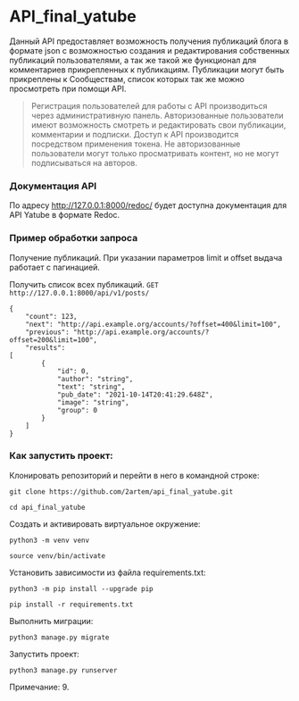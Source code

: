 # API_final_yatube

Данный API предоставляет возможность получения публикаций блога в формате json c возможностью создания и редактирования собственных публикаций пользователями, а так же такой же функционал для комментариев прикрепленных к публикациям.
Публикации могут быть прикреплены к Сообществам, список которых так же можно просмотреть при помощи API.

> Регистрация пользователей для работы с API производиться через административную панель. Авторизованные пользователи имеют возможность смотреть и редактировать свои публикации, комментарии и подписки. Доступ к API производится посредством применения токена. Не авторизованные пользователи могут только просматривать контент, но не могут подписываться на авторов.

### Документация API
По адресу http://127.0.0.1:8000/redoc/ будет доступна документация для API Yatube в формате Redoc.

### Пример обработки запроса
Получение публикаций. При указании параметров limit и offset выдача работает с пагинацией.

Получить список всех публикаций. 
`GET http://127.0.0.1:8000/api/v1/posts/`

	{
		"count": 123,
		"next": "http://api.example.org/accounts/?offset=400&limit=100",
		"previous": "http://api.example.org/accounts/?offset=200&limit=100",
		"results": 
	[
			{
				"id": 0,
				"author": "string",
				"text": "string",
				"pub_date": "2021-10-14T20:41:29.648Z",
				"image": "string",
				"group": 0
			}
		]
	}

### Как запустить проект:

Клонировать репозиторий и перейти в него в командной строке:

```
git clone https://github.com/2artem/api_final_yatube.git
```

```
cd api_final_yatube
```

Cоздать и активировать виртуальное окружение:

```
python3 -m venv venv
```

```
source venv/bin/activate
```

Установить зависимости из файла requirements.txt:

```
python3 -m pip install --upgrade pip
```

```
pip install -r requirements.txt
```

Выполнить миграции:

```
python3 manage.py migrate
```

Запустить проект:

```
python3 manage.py runserver
```

Примечание: 9.
